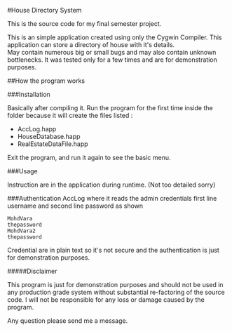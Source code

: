 #House Directory System

This is the source code for my final semester project.

This is an simple application created using only the Cygwin Compiler. This application can store a directory of house with it's details.   
May contain numerous big or small bugs and may also contain unknown bottlenecks. It was tested only for a few times and are for demonstration purposes.


##How the program works

###Installation 

Basically after compiling it. Run the program for the first time inside the folder because it will create the files listed : 

- AccLog.happ
- HouseDatabase.happ
- RealEstateDataFile.happ

Exit the program, and run it again to see the basic menu. 

###Usage

Instruction are in the application during runtime.
(Not too detailed sorry)


###Authentication
 AccLog where it reads the admin credentials first line username and second line password as shown 
 
 ```
 MohdVara
 thepassword
 MohdVara2
 thepassword
 ```
 
Credential are in plain text so it's not secure and the authentication is just for demonstration purposes. 
  
#####Disclaimer 
 
 
This program is just for demonstration purposes and should not be used in any production grade system without substantial re-factoring of the source code. I will not be responsible for any loss or damage caused by the program. 
   
Any question please send me a message.   